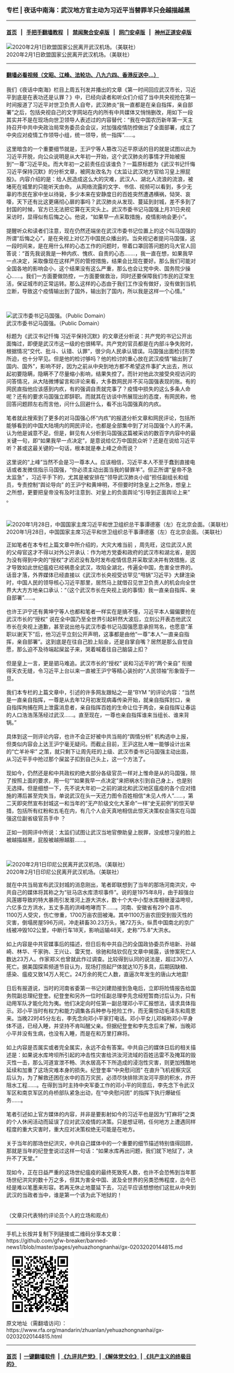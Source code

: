 ### 专栏 | 夜话中南海：武汉地方官主动为习近平当替罪羊只会越描越黑
------------------------

#### [首页](https://github.com/gfw-breaker/banned-news1/blob/master/README.md) &nbsp;&nbsp;|&nbsp;&nbsp; [手把手翻墙教程](https://github.com/gfw-breaker/guides/wiki) &nbsp;&nbsp;|&nbsp;&nbsp; [禁闻聚合安卓版](https://github.com/gfw-breaker/bn-android) &nbsp;&nbsp;|&nbsp;&nbsp; [网门安卓版](https://github.com/oGate2/oGate) &nbsp;&nbsp;|&nbsp;&nbsp; [神州正道安卓版](https://github.com/SzzdOgate/update) 



<div id="headerimg">
 <img alt="2020年2月1日欧盟国家公民离开武汉机场。（美联社）" src="https://www.rfa.org/mandarin/zhuanlan/yehuazhongnanhai/gx-02032020144815.html/AP_20033035808717.jpg/@@images/4de0c9a1-9eed-4268-b4c6-af4fbcc9a60b.jpeg" title="2020年2月1日欧盟国家公民离开武汉机场。（美联社）"/>
 <div id="headerimgcontents">
  <div id="headerimgcaption">
   <span>
    2020年2月1日欧盟国家公民离开武汉机场。（美联社）
   </span>
   <!-- zoomattribute -->
  </div>
  <!-- headerimgcaption -->
 </div>
 <!-- headerimagecontents -->
</div>

<hr/>


#### [翻墙必看视频（文昭、江峰、法轮功、八九六四、香港反送中...）](https://github.com/gfw-breaker/banned-news1/blob/master/pages/link3.md)

<div id="storytext">
 <div>
  <div class="slot_header">
  </div>
 </div>
 <p>
  我们《夜话中南海》栏目上周五刊发并播出的文章《第一时间回应武汉市长，习近平到底是在表功还是认罪？》中，已经向读者和听众们介绍了当中共央视抢在第一时间报道了习近平对世卫负责人自夸，武汉肺炎“我一直都是在亲自指挥，亲自部署”之后，包括央视自己的文字网站在内的所有中共媒体又悄悄删改，用如下一段其实并不是在现场向世卫领导人表述过的内容替代：“我在中国农历新年第一天主持召开中共中央政治局常务委员会会议，对加强疫情防控做出了全面部署，成立了中央应对疫情工作领导小组，统一领导，统一指挥”……。
  <br/>
  <br/>
  这里暗含的一个重要细节就是，王沪宁等人篡改习近平原话的目的就是试图以此为习近平开脱，向公众说明是从大年初一开始，这个武汉肺炎的事情才开始被报到“一尊”习近平处。而大年初一之前责任应该谁负？一篇原标题为《武汉书记忏悔 习近平保持沉默》的分析文章，被网友改名为《太监让武汉地方官给习皇上擦屁股》。内容介绍的是：给人民造成这么大的灾难，武汉人、湖北人流浪的流浪，被堵死在城里的只能听天由命。 从网络流露的文字、书信、视频可以看到，多少无辜的市民在家中坐以待毙，多少本来在安静度日的百姓突然遭遇横祸，恸哭、哀嚎，天下还有比这更痛彻心扉的事吗？武汉肺炎从发现、蔓延到封城，差不多到了封国的时候，官方已无法把它算在天灾头上。武汉市委书记马国强上月31日央视采访时，显得似有后悔之心。他说，“如果早一点采取措施，疫情影响会更小”。
  <br/>
  <br/>
  提醒听众和读者们注意，现在仍然还端坐在武汉市委书记位置上的这个叫马国强的所谓“后悔之心”，是在央视上对亿万中国民众播出的。当央视记者提问马国强，这一段时间来，是在用什么样的心态工作的问题时，带着口罩回答问题的马大官人回答说：“首先我说我是一种内疚、愧疚、自责的心态…….，我一直在想，如果我早一点决定，采取像现在这样严厉的管控措施，结果会比现在要好。那么我们可能对全国各地的影响会小，这个结果没有这么严重，那么也会让党中央、国务院少操心……。我们一方面要做防控，一方面要做救治，同时还要保障我们市民的正常生活，保证城市的正常运转。那么这样的心态由于我们工作没有做好，没有做到当机立断，导致这个疫情输出到了国外，输出到了国内，所以我是这样一个心情。”
 </p>
 <p>
  <br/>
  <div class="image-inline captioned" style="width:660px;">
   <div style="width:660px;">
    <img alt="武汉市委书记马国强。（Public Domain）" src="https://www.rfa.org/mandarin/zhuanlan/yehuazhongnanhai/gx-02032020144815.html/4878331025048021343.jpg" title="武汉市委书记马国强。（Public Domain）"/>
   </div>
   <div class="image-caption">
    <span style="width:660px;">
     武汉市委书记马国强。（Public Domain）
    </span>
    <span class="copyright">
    </span>
   </div>
  </div>
 </p>
 <p>
  标题为《武汉书记忏悔 习近平保持沉默》的文章还分析说：共产党的书记公开出面悔过，即便是武汉市这一级的也很稀罕。共产党的官员都是在内部斗争失败时，根据情况“交代、批斗、认错、认罪”，很少向人民承认错误。马国强出面检讨形势所迫，也十分罕见。但是他的检讨够吗？他的检讨的重心放在武汉疫情“输出到了国内、国外”，影响不好，因为之前从中央到地方都不希望这件事扩大出去，所以起初要隐瞒，隐瞒不了尽量缩小影响，结果失控了。而针对他此次接受央视访问的问答情况，从大陆微博留言和评论来看，大多数网民并不买马国强表现的账。有的网民直指他应该感到内疚，有的强调自责就完事了？疫情中损失的这么多条人命呢？还有的要求马国强立即辞职。而就其在访谈中所展现出的态度，有网民称，他回答问题顾左右而言他，问什么回避什么，看不出马国强真的内疚。
  <br/>
  <br/>
  笔者就此搜索到了更多的对马国强心怀“内疚”的报道分析文章和网民评论，包括所能够看到的中国大陆境内的网民评论，也都是全部集中到了对马国强个人的不满，认为他是诚意不足。但是，鲜见有人分析到马国强这篇被采访的数百字内容中的最关键一句，即“如果我早一点决定”，是意说给亿万中国民众听？还是在说给习近平听？甚或这最关键的一句话，根本就是奉上峰之命而说？
  <br/>
  <br/>
  这里说的“上峰”当然不会是习一尊本人。应该相信，习近平本人不至于蠢到直接电话或者发微信指示马国强，“你必须主动出面当我的替罪羊”。但正所谓“皇帝不急太监急” ，习近平手下的，尤其是被安排在“领导武汉肺炎小组”担任副组长和组员，专责控制“舆论导向” 的王沪宁和黄坤明，不但要时时急皇上之所急，想皇上之所想，更要把皇帝没有及时注意到、对皇上的负面舆论“引导到正面舆论上来” 。
 </p>
 <p>
  <br/>
  <div class="image-inline captioned" style="width:2500px;">
   <div style="width:2500px;">
    <img alt="2020年1月28日，中国国家主席习近平和世卫组织总干事谭德塞（左）在北京会面。（美联社）" src="https://www.rfa.org/mandarin/pinglun/linbaohua/lbh-02032020105530.html/1" title="2020年1月28日，中国国家主席习近平和世卫组织总干事谭德塞（左）在北京会面。（美联社）"/>
   </div>
   <div class="image-caption">
    <span style="width:2500px;">
     2020年1月28日，中国国家主席习近平和世卫组织总干事谭德塞（左）在北京会面。（美联社）
    </span>
    <span class="copyright">
    </span>
   </div>
  </div>
 </p>
 <p>
  正如笔者在本专栏上篇文章中所介绍的，大灾大难当前 ，周先旺，这位武汉人民的父母官这才不得以对外公开承认：作为地方党委和政府的武汉市和湖北省，是因为没有得到中央的“授权”才迟迟没有及时发布疫情信息并采取坚决并有效措施，这才导致如此世纪瘟疫已经祸患全武汉，攻陷全湖北，传遍全中国，危害全世界的。话音才落，外界媒体已经直接以《武汉市长央视受访罕见“甩锅”习近平》大肆渲染时，中国人民的领导核心习近平那里，居然马上就借召见世卫负责人的机会向全世界大大方方地亲口承认：“（这个武汉市长在央视上说的事情）我一直亲自指挥、亲自部署”……。
  <br/>
  <br/>
  也许王沪宁还有黄坤宁等人也都和笔者一样实在是搞不懂，习近平本人偏偏要抢在武汉市长的“授权” 说在全中国乃至全世界引起轩然大波后，立刻公开表态他武汉市长在央视上道歉，甚至说出他与武汉市委书记马国强愿意承担骂名，也愿意“革职以谢天下”后，他习近平立刻公开声明，这事都是由他“一尊”本人“一直亲自指挥，亲自部署”。这到底是在往自己脸上贴金，还是自掌自嘴？居然是那么自觉自愿，那么迫不及待端起屎盆子来，哭着喊着往自己脑袋上扣？
  <br/>
  <br/>
  但是皇上一言，更是驷马难追。武汉市长的“授权” 说和习近平的“两个亲自” 衔接得天衣无缝，令习近平上台以来一直被王沪宁等精心装扮的“人民领袖”形象毁于一旦。
  <br/>
  <br/>
  我们本专栏的上篇文章中，引述的许多网友跟帖之一是“BYM ”的评论内容：“当然是一直亲自指挥，一尊是从去年12月初发现病毒传染开始，就亲自指挥封口，亲自指挥拘捕在网上泄露消息者，亲自指挥百姓的生命让位于两会，亲自指挥让春运的人口浩浩荡荡经过武汉……。直至现在，一尊也亲自指挥谁来当组长、谁来背锅。”
  <br/>
  <br/>
  具体到这一则评论内容，也许不会正好被中共当局的“舆情分析” 机构选中上报，但类似内容会上达王沪宁毫无疑问。而截止目前，王沪这批人唯一能够设计出来的“亡羊补牢” 之策，就只剩下让周先旺的上级、武汉市委书记马国强主动出面，从习近平手中抢过那个屎盆子扣到自己头上，这一个方法了。
  <br/>
  <br/>
  现如今，仍然还是和中共政权的绝大部分各级官员一样对上惟命是从的马国强，除了按照上面的要求，用一句““如果我早一点决定”来把祸水引到自己身上，也是别无选择。但是细想一下，先不说大年初一之前的湖北和武汉地区瘟疫的各个应对措施的滞后甚至完失当，单说武汉在头一天还力图令百姓相信“未见人传人”……，第二天即突然宣布封城这一和当年的“无产阶级文化大革命”一样“史无前例”的惊天举措，包括所有红粉和五毛在内，有几个人会天真地相信此惊天决策权会落实在马国强这位副省级官员手中 ？
  <br/>
  <br/>
  正如一则网评中所说：太监们试图让武汉当地官僚助皇上脱罪，没成想习皇的脸上被越描越黑，屁股被越擦越脏……。
 </p>
 <p>
  <br/>
  <div class="image-inline captioned" style="width:1872px;">
   <div style="width:1872px;">
    <img alt="2020年2月1日印尼公民离开武汉机场。（美联社）" src="https://www.rfa.org/mandarin/zhuanlan/yehuazhongnanhai/gx-02032020144815.html/AP_20033078537463.jpg" title="2020年2月1日印尼公民离开武汉机场。（美联社）"/>
   </div>
   <div class="image-caption">
    <span style="width:1872px;">
     2020年2月1日印尼公民离开武汉机场。（美联社）
    </span>
    <span class="copyright">
    </span>
   </div>
  </div>
 </p>
 <p>
  就在中共当局宣布武汉封城的消息刚出，笔者即联想到了当年的那场河南洪灾，中共自己的媒体将其称之为“驻马店水库溃坝事件”。说的是1975年8月，由于超强台风莲娜导致的特大暴雨引发淮河上游大洪水，数十个大中小型水库相继漫溢垮坝，六亿多立方洪水，五丈多高的洪峰咆哮而下……。河南、安徽省有29个县市、1100万人受灾，伤亡惨重，1700万亩农田被淹。其中1100万亩农田受到毁灭性的灾害，倒塌房屋596万间，冲走耕畜30.23万头，猪72万头，纵贯中国南北的京广线被冲毁102公里，中断行车18天，影响运输48天，史称“75.8”大洪水。
  <br/>
  <br/>
  如上内容是中共官媒事后的描述，但日后有中共自己的全国政协委员乔培新、孙越崎、林华、千家驹、王兴让、雷天觉、徐驰和陆钦侃在文章中揭露，该惨案死亡人数达23万人。作家郑义也曾就此作过调查。比较得到认同的说法是，超过30万人死亡。据美国探索频道节目认为，现场打捞起尸体就达10万多具，后期因缺粮、感染、瘟疫又致14万人死亡。24万余的死亡人数，直逼次年发生的唐山大地震!
  <br/>
  <br/>
  日后有报道说，当时的河南省委第一书记刘建勋接到急电后，立即将险情报告给国务院副总理纪登奎。纪登奎和另外一位时任副总理李先念经短暂商讨后认为，只有动用军队才能化险为夷。他们决定向时任第一副总理邓小平汇报想法，请求具体指示。邓小平当时有权力和能力调集各兵种参与抢险工作，而无需惊动毛泽东和周恩来。当晚22时45分左右，李先念向邓小平家打电话。邓小平女儿邓榕称邓小平身体不适，已经入睡，并坚持不肯叫醒父亲。但据纪登奎和李先念后来了解，当晚邓小平并没有生病，也没有入睡，而是在和万里打麻将。
  <br/>
  <br/>
  如上内容是否属实或者完全属实，永远不会有答案。中共自己的媒体日后的相关描述是：如果说水库垮坝所引起的冲击性灾害给洪汝河流域的百姓迅雷不及掩耳的毁灭性一击，那么河道宣泄不畅、洪水居高不下所造成的浸泡性灾害，则更加残酷地延续和加重了这场灾难本身的损失。纪登奎率“中央慰问团” 在直升飞机视察灾区后认为，为了解救还困在水中的百万灾民，必须尽快排除洪汝河平原的积水，炸开阻水工程……。在得到当时主持中央军委工作的邓小平的同意后，李先念下令武汉军区和南京军区的舟桥部队紧急出动，在“中央慰问团” 的指挥下执行爆破任务……。
  <br/>
  <br/>
  笔者引述如上官方媒体的内容，并非是要影射如今的习近平也是因为“打麻将”之类的个人休闲活动而延误了应对武汉疫情的决策。只是想证明，任何地方上遭遇同样程度的重大灾害时，重大应对决策权绝无可能是在地方。
  <br/>
  <br/>
  关于当年的那场世纪洪灾，中共自己媒体中的一个重要的细节描述特别值得回顾，那就是当年的纪登奎说过这样一句话：“如果水库再出问题，我们就下地狱了，决升不了天堂。”
  <br/>
  <br/>
  现如今，正在日益严重的这场世纪瘟疫的最终死致死人数，也许不会恐怖到当年那场世纪洪灾的数十万之多，但其为害全中国、波及全世界的另类恐怖程度，迄今已经是难以笔墨来形容。若再无休止地蔓延下去，习近平应该想想他们这批从中央到武汉的当政者当中，谁是第一个该为此下地狱的！
  <br/>
  <br/>
  <br/>
  （文章只代表特约评论员个人的立场和观点）
 </p>
</div>

<hr/>
手机上长按并复制下列链接或二维码分享本文章：<br/>
https://github.com/gfw-breaker/banned-news1/blob/master/pages/yehuazhongnanhai/gx-02032020144815.md <br/>
<a href='https://github.com/gfw-breaker/banned-news1/blob/master/pages/yehuazhongnanhai/gx-02032020144815.md'><img src='https://github.com/gfw-breaker/banned-news1/blob/master/pages/yehuazhongnanhai/gx-02032020144815.md.png'/></a> <br/>
原文地址（需翻墙访问）：https://www.rfa.org/mandarin/zhuanlan/yehuazhongnanhai/gx-02032020144815.html


------------------------
#### [首页](https://github.com/gfw-breaker/banned-news1/blob/master/README.md) &nbsp;|&nbsp; [一键翻墙软件](https://github.com/gfw-breaker/nogfw/blob/master/README.md) &nbsp;| [《九评共产党》](https://github.com/gfw-breaker/9ping.md/blob/master/README.md#九评之一评共产党是什么) | [《解体党文化》](https://github.com/gfw-breaker/jtdwh.md/blob/master/README.md) | [《共产主义的终极目的》](https://github.com/gfw-breaker/gczydzjmd.md/blob/master/README.md)


<img src='http://gfw-breaker.win/banned-news/pages/yehuazhongnanhai/gx-02032020144815.md' width='0px' height='0px'/>